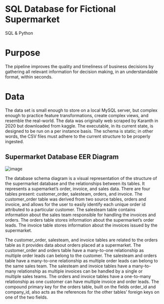 # SQL Database for Fictional Supermarket
SQL &amp; Python

# Purpose
The pipeline improves the quality and timeliness of business decisions by gathering all relevant information for decision making, in an understandable format, within seconds.

# Data
The data set is small enough to store on a local MySQL server, but complex enough to practice feature transformations, create complex views, and resemble the real-world. The data was originally web scraped by Karanth in 2020 but downloaded from kaggle. The executable, in its current state, is designed to be run on a per instance basis. The schema is static; in other words, the CSV files must adhere to the current structure to be properly ingested.

## Supermarket Database EER Diagram
![image](https://github.com/joel-day/SQL-Database-for-Supermarket/assets/105340191/e223bfd5-7649-4e37-8b6d-7e03e8eeab29)

The database schema diagram is a visual representation of the structure of the supermarket database and the relationships between its tables. It represents a supemarket’s order,
invoice, and sales data. There are four tables present: customer_order, salesteam, orders, and invoice. The customer_order table was derived from two source tables, orders and invoice, and
allows for the user to easily identify each unique order id attributed to a particular customer. The salesteam table contains information about the sales team responsible for handling the invoices and orders. The orders table stores information about the supermarket’s order leads. The invoice table stores information about the invoices issued by the supermarket.

The customer_order, salesteam, and invoice tables are related to the orders table as it provides data about orders placed at a supermarket. The customer_order and orders table have a
many-to-one relationship as multiple order leads can belong to the customer. The salesteam and orders table have a many-to-one relationship as multiple order leads can belong to the same sales
team. The salesteam and invoice tables have a many-to-many relationship as multiple invoices can be handled by a single or multiple sales teams. The orders and invoice tables have a
one-to-many relationship as one customer can have multiple invoice and order leads. The compound primary key for the orders table, built on the fields order_id and company_id, also
acts as the references for the other tables’ foreign keys on one of the two fields.
